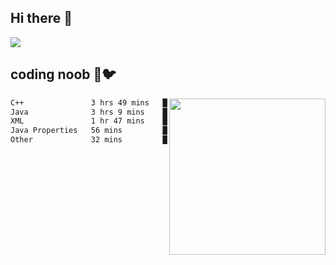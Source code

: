 ## Hi there 👋

<!--
**IZSSERAFIM/IZSSERAFIM** is a ✨ _special_ ✨ repository because its `README.md` (this file) appears on your GitHub profile.

Here are some ideas to get you started:

- 🔭 I’m currently working on ...
- 🌱 I’m currently learning ...
- 👯 I’m looking to collaborate on ...
- 🤔 I’m looking for help with ...
- 💬 Ask me about ...
- 📫 How to reach me: ...
- 😄 Pronouns: ...
- ⚡ Fun fact: ...
-->

![](https://pixel-profile.vercel.app/api/github-stats?username=IZSSERAFIM&screen_effect=true&theme=rainbow)

<!--
[![IZSSERAFIM's GitHub stats](https://github-readme-stats-omega-one-96.vercel.app/api?username=IZSSERAFIM&show_icons=true&theme=radical)](https://github.com/anuraghazra/github-readme-stats)
[![Top Langs](https://github-readme-stats-omega-one-96.vercel.app/api/top-langs/?username=IZSSERAFIM&layout=compact)](https://github.com/anuraghazra/github-readme-stats)
-->
## coding noob 🥬🐦

<img src="https://github-readme-stats.vercel.app/api/wakatime?username=IZSSERAFIM&layout=compact&langs_count=16&" width="250" align="right"/>

<!--START_SECTION:waka-->

```txt
C++               3 hrs 49 mins   ████████▒░░░░░░░░░░░░░░░░   33.22 %
Java              3 hrs 9 mins    ███████░░░░░░░░░░░░░░░░░░   27.35 %
XML               1 hr 47 mins    ████░░░░░░░░░░░░░░░░░░░░░   15.54 %
Java Properties   56 mins         ██░░░░░░░░░░░░░░░░░░░░░░░   08.19 %
Other             32 mins         █▒░░░░░░░░░░░░░░░░░░░░░░░   04.76 %
```

<!--END_SECTION:waka-->
